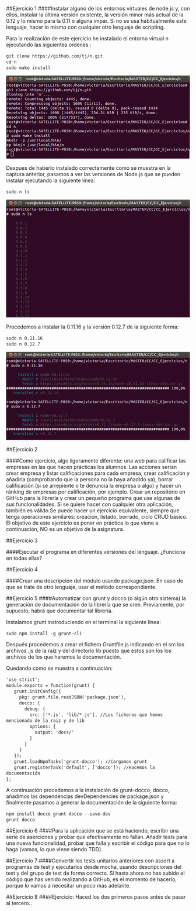 ##Ejercicio 1
####Instalar alguno de los entornos virtuales de node.js y, con ellos, instalar la última versión existente, la versión minor más actual de la 0.12 y lo mismo para la 0.11 o alguna impar. Si no se usa habitualmente este lenguaje, hacer lo mismo con cualquier otro lenguaje de scripting.

Para la realización de este ejercicio he instalado el entorno virtual n ejecutando las siguientes ordenes :

```
git clone https://github.com/tj/n.git
cd n
sudo make install
```

![e1_i1](https://github.com/STiago/Pictures/blob/master/e1_i1.png)

Despues de haberlo instalado correctamente como se muestra en la captura anterior, pasamos a ver las versiones de Node.js que se pueden instalar ejecutando la siguiente línea:

```
sudo n ls
```

![e1_i2](https://github.com/STiago/Pictures/blob/master/e1_i2.png)

Procedemos a instalar la 0.11.16 y la versión 0.12.7 de la siguiente forma:

```
sudo n 0.11.16
sudo n 0.12.7
```

![e1_i3](https://github.com/STiago/Pictures/blob/master/e1_i3.png)


##Ejercicio 2

####Como ejercicio, algo ligeramente diferente: una web para calificar las empresas en las que hacen prácticas los alumnos. Las acciones serían crear empresa y listar calificaciones para cada empresa, crear calificación y añadirla (comprobando que la persona no la haya añadido ya), borrar calificación (si se arrepiente o te denuncia la empresa o algo) y hacer un ránking de empresas por calificación, por ejemplo. Crear un repositorio en GitHub para la librería y crear un pequeño programa que use algunas de sus funcionalidades. Si se quiere hacer con cualquier otra aplicación, también es válido.Se puede hacer un ejercicio equivalente, siempre que tenga operaciones similares: creación, listado, borrado, ciclo CRUD básico. El objetivo de este ejercicio es poner en práctica lo que viene a continuación, NO es un objetivo de la asignatura.


##Ejercicio 3

####Ejecutar el programa en diferentes versiones del lenguaje. ¿Funciona en todas ellas?


##Ejercicio 4

####Crear una descripción del módulo usando package.json. En caso de que se trate de otro lenguaje, usar el método correspondiente.


##Ejercicio 5
####Automatizar con grunt y docco (o algún otro sistema) la generación de documentación de la librería que se cree. Previamente, por supuesto, habrá que documentar tal librería.

Instalamos grunt instroduciendo en el terminal la siguiente línea:

```
sudo npm install -g grunt-cli
```

Después procedemos a crear el fichero Gruntfile.js indicando en el src los archivos .js de la raiz y del directorio lib puesto que estos son los los archivos de los que haremos la documentación.

Quedando como se muestra a continuación:

```
'use strict';
module.exports = function(grunt) {
   grunt.initConfig({
     pkg: grunt.file.readJSON('package.json'),
     docco: {
       debug: {
         src: ['*.js', 'lib/*.js'], //Los ficheros que hemos mencionado de la raiz y de lib
         options: {
           output: 'docs/'
         }
       }
     }
   });
   grunt.loadNpmTasks('grunt-docco'); //Cargamos grunt
   grunt.registerTask('default', ['docco']); //Hacemos la documentación
};
```
A continuación procedemos a la instalación de grunt-docco, docco, añadimos las dependencias devDependencies de package.json y finalmente pasamos a generar la documentación de la siguiente forma:

```
npm install docco grunt-docco --save-dev
grunt docco
```



##Ejercicio 6
####Para la aplicación que se está haciendo, escribir una serie de aserciones y probar que efectivamente no fallan. Añadir tests para una nueva funcionalidad, probar que falla y escribir el código para que no lo haga (vamos, lo que viene siendo TDD).


##Ejercicio 7
####Convertir los tests unitarios anteriores con assert a programas de test y ejecutarlos desde mocha, usando descripciones del test y del grupo de test de forma correcta. Si hasta ahora no has subido el código que has venido realizando a GitHub, es el momento de hacerlo, porque lo vamos a necesitar un poco más adelante.


##Ejercicio 8
####Ejercicio: Haced los dos primeros pasos antes de pasar al tercero..



